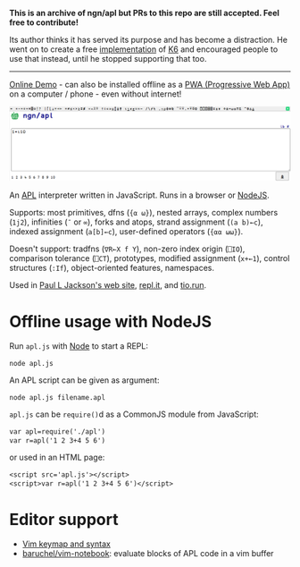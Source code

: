 **This is an archive of ngn/apl but PRs to this repo are still accepted. Feel free to contribute!**

Its author thinks it has served its purpose and has become a distraction. He went on to create a free [implementation](https://codeberg.org/ngn/k) of [K6](https://en.wikipedia.org/wiki/K_(programming_language)) and encouraged people to use that instead, until he stopped supporting that too.

----

[Online Demo](https://abrudz.github.io/ngn-apl) - can also be installed offline as a [PWA (Progressive Web App)](https://developer.mozilla.org/en-US/docs/Web/Progressive_web_apps/Guides/What_is_a_progressive_web_app) on a computer / phone - even without internet!

![Screenshot](ngn-apl-screenshot.png)

An [APL](https://aplwiki.com) interpreter written in JavaScript.
Runs in a browser or [NodeJS](https://nodejs.org/).

Supports: most primitives, dfns (`{⍺ ⍵}`), nested arrays, complex numbers (`1j2`), infinities (`¯` or `∞`), forks and
atops, strand assignment (`(a b)←c`), indexed assignment (`a[b]←c`), user-defined operators (`{⍺⍺ ⍵⍵}`).

Doesn't support: tradfns (`∇R←X f Y`), non-zero index origin (`⎕IO`), comparison tolerance (`⎕CT`),
prototypes, modified assignment (`x+←1`), control structures (`:If`), object-oriented features, namespaces.

Used in [Paul L Jackson's web site](https://plj541.github.io/APL.js/), [repl.it](https://repl.it/languages/APL),
and [tio.run](https://tio.run/#apl-ngn).

# Offline usage with NodeJS

Run `apl.js` with [Node](https://nodejs.org/) to start a REPL:

    node apl.js

An APL script can be given as argument:

    node apl.js filename.apl

`apl.js` can be `require()`d as a CommonJS module from JavaScript:

    var apl=require('./apl')
    var r=apl('1 2 3+4 5 6')

or used in an HTML page:

    <script src='apl.js'></script>
    <script>var r=apl('1 2 3+4 5 6')</script>

# Editor support

* [Vim keymap and syntax](https://gitlab.com/n9n/vim-apl)
* [baruchel/vim-notebook](https://github.com/baruchel/vim-notebook): evaluate blocks of APL code in a vim buffer

